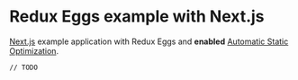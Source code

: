 # Redux Eggs example with Next.js

[Next.js](https://nextjs.org/) example application with Redux Eggs and **enabled**
[Automatic Static Optimization](https://nextjs.org/docs/advanced-features/automatic-static-optimization).

`// TODO`
